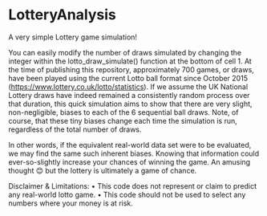 # LotteryAnalysis
A very simple Lottery game simulation! 

You can easily modify the number of draws simulated by changing the integer within the lotto_draw_simulate() function at the bottom of cell 1. 
At the time of publishing this repository, approximately 700 games, or draws, have been played using the current Lotto ball format since October 2015 (https://www.lottery.co.uk/lotto/statistics). If we assume the UK National Lottery draws have indeed remained a consistently random process over that duration, this quick simulation aims to show that there are very slight, non-negligible, biases to each of the 6 sequential ball draws. Note, of course, that these tiny biases change each time the simulation is run, regardless of the total number of draws. 

In other words, if the equivalent real-world data set were to be evaluated, we may find the same such inherent biases. Knowing that information could ever-so-slightly increase your chances of winning the game. An amusing thought 😊 but the lottery is ultimately a game of chance. 

Disclaimer & Limitations: 
•	This code does not represent or claim to predict any real-world lotto game.
•	This code should not be used to select any numbers where your money is at risk.  
      
